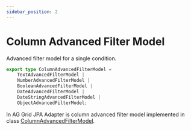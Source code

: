 ```yaml
---
sidebar_position: 2
---
```


# Column Advanced Filter Model
Advanced filter model for a single condition.

```typescript title="Column Advanced Filter Model structure"
export type ColumnAdvancedFilterModel = 
    TextAdvancedFilterModel | 
    NumberAdvancedFilterModel | 
    BooleanAdvancedFilterModel | 
    DateAdvancedFilterModel | 
    DateStringAdvancedFilterModel | 
    ObjectAdvancedFilterModel;
```

In AG Grid JPA Adapter is column advanced filter model implemented in class [ColumnAdvancedFilterModel](https://github.com/smolcan/ag-grid-jpa-adapter/blob/main/src/main/java/com/github/smolcan/aggrid/jpa/adapter/filter/advanced/ColumnAdvancedFilterModel.java).